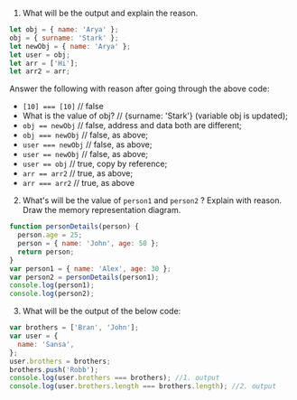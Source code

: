 1. What will be the output and explain the reason.

```js
let obj = { name: 'Arya' };
obj = { surname: 'Stark' };
let newObj = { name: 'Arya' };
let user = obj;
let arr = ['Hi'];
let arr2 = arr;
```

Answer the following with reason after going through the above code:

- `[10] === [10]` // false
- What is the value of obj? // {surname: 'Stark'} (variable obj is updated);
- `obj == newObj` // false, address and data both are different;
- `obj === newObj` // false, as above;
- `user === newObj` // false, as above;
- `user == newObj` // false, as above;
- `user == obj` // true, copy by reference;
- `arr == arr2` // true, as above;
- `arr === arr2` // true, as above

2. What's will be the value of `person1` and `person2` ? Explain with reason. Draw the memory representation diagram.

<!-- To add this image here use ![name](./hello.jpg) -->

```js
function personDetails(person) {
  person.age = 25;
  person = { name: 'John', age: 50 };
  return person;
}
var person1 = { name: 'Alex', age: 30 };
var person2 = personDetails(person1);
console.log(person1);
console.log(person2);
```

3. What will be the output of the below code:

```js
var brothers = ['Bran', 'John'];
var user = {
  name: 'Sansa',
};
user.brothers = brothers;
brothers.push('Robb');
console.log(user.brothers === brothers); //1. output
console.log(user.brothers.length === brothers.length); //2. output
```
